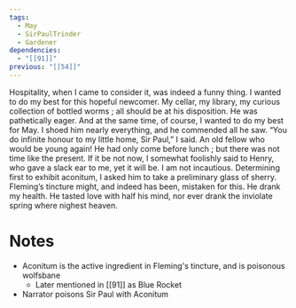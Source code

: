 ```yaml
---
tags:
  - May
  - SirPaulTrinder
  - Gardener
dependencies:
  - "[[91]]"
previous: "[[54]]"
---
```

Hospitality, when I came to consider it, was indeed a funny thing. I wanted to do my best for this hopeful newcomer. My cellar, my library, my curious collection of bottled worms ; all should be at his disposition. He was pathetically eager. And at the same time, of course, I wanted to do my best for May. I shoed him nearly everything, and he commended all he saw. “You do infinite honour to my little home, Sir Paul,” I said. An old fellow who would be young again! He had only come before lunch ; but there was not time like the present. If it be not now, I somewhat foolishly said to Henry, who gave a slack ear to me, yet it will be. I am not incautious. Determining first to exhibit aconitum, I asked him to take a preliminary glass of sherry. Fleming’s tincture might, and indeed has been, mistaken for this. He drank my health. He tasted love with half his mind, nor ever drank the inviolate spring where nighest heaven.

# Notes
- Aconitum is the active ingredient in Fleming's tincture, and is poisonous wolfsbane
	- Later mentioned in [[91]] as Blue Rocket
- Narrator poisons Sir Paul with Aconitum